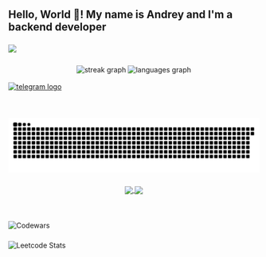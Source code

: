 <h2 align="left">Hello, World 👋! My name is Andrey and I'm a backend developer</h2>

###

![](https://github.com/mnovouralsk/mnovouralsk/blob/main/output/mr_robot_header.jpg)

###

<div align="center">
  <img src="https://streak-stats.demolab.com?user=mnovouralsk&locale=en&mode=daily&theme=dracula&hide_border=false&border_radius=5" height="150" alt="streak graph"  />
  <img src="https://github-readme-stats.vercel.app/api/top-langs?username=mnovouralsk&locale=en&hide_title=false&layout=compact&card_width=320&langs_count=5&theme=dracula&hide_border=false" height="150" alt="languages graph"  />
</div>



<div align="left">
  <br>
  <a href="https://t.me/mnovouralsk" target="_blank">
    <img src="https://img.shields.io/static/v1?message=Telegram&logo=telegram&label=&color=2CA5E0&logoColor=white&labelColor=&style=for-the-badge" height="35" alt="telegram logo"  />
  </a>
</div>


###

<br clear="both">

![snake](output/snake.svg)

###
<p align="center">
  <a href="https://github.com/mnovouralsk">
    <img align="center" src="https://github-readme-stats.vercel.app/api?username=mnovouralsk&show_icons=true&hide_border=true&title_color=94b4a4&amp&icon_color=FFFFFF&amp&text_color=FFFFFF&amp&bg_color=000000&count_private=true&include_all_commits=true"/>
  </a>
  <a href="https://github.com/mnovouralsk">
    <img align="center" height="195px" src="https://github-readme-stats.vercel.app/api/top-langs/?username=mnovouralsk&text_color=FFFFFF&bg_color=000000&title_color=94b4a4&langs_count=15&layout=compact&hide_border=true" />
  </a>
</p>
</details>
<br>

###
![Codewars](https://github.r2v.ch/codewars?user=neohrenimyj&name=true&top_languages=true&stroke=%23b362ff&theme=purple_dark)

###
![Leetcode Stats](https://leetcard.jacoblin.cool/mnovouralsk?ext=heatmap)
